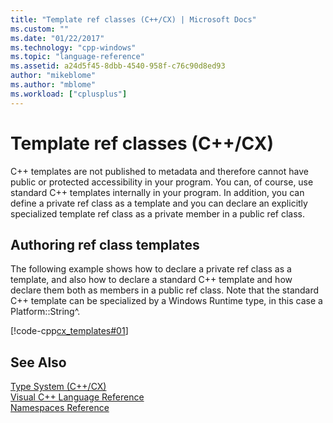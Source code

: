 ```yaml
---
title: "Template ref classes (C++/CX) | Microsoft Docs"
ms.custom: ""
ms.date: "01/22/2017"
ms.technology: "cpp-windows"
ms.topic: "language-reference"
ms.assetid: a24d5f45-8dbb-4540-958f-c76c90d8ed93
author: "mikeblome"
ms.author: "mblome"
ms.workload: ["cplusplus"]
---
```

# Template ref classes (C++/CX)

C++ templates are not published to metadata and therefore cannot have public or protected accessibility in your program. You can, of course, use standard C++ templates internally in your program. In addition, you can define a private ref class as a template and you can declare an explicitly specialized template ref class as a private member in a public ref class.

## Authoring ref class templates

The following example shows how to declare a private ref class as a template, and also how to declare a standard C++ template and how declare them both as members in a public ref class. Note that the standard C++ template can be specialized by a Windows Runtime type, in this case a Platform::String^.

[!code-cpp[cx_templates#01](../cppcx/codesnippet/CPP/templatedemo/class1.h#01)]

## See Also

[Type System (C++/CX)](../cppcx/type-system-c-cx.md)<br/>
[Visual C++ Language Reference](../cppcx/visual-c-language-reference-c-cx.md)<br/>
[Namespaces Reference](../cppcx/namespaces-reference-c-cx.md)